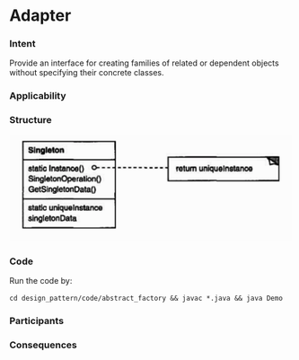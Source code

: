 # Adapter

### Intent
Provide an interface for creating families of related or dependent objects without specifying their concrete classes.

### Applicability

### Structure

<img src="../images/singleton_structure.png">

### Code

Run the code by:
```
cd design_pattern/code/abstract_factory && javac *.java && java Demo
```

### Participants

### Consequences